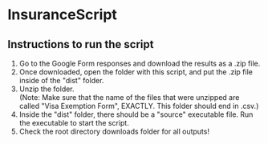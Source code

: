 # InsuranceScript

## Instructions to run the script
<ol>
  <li> Go to the Google Form responses and download the results as a .zip file. </li>
  <li> Once downloaded, open the folder with this script, and put the .zip file inside of the "dist" folder. </li>
  <li> Unzip the folder. </li>
  (Note: Make sure that the name of the files that were unzipped are called "Visa Exemption Form", EXACTLY. This folder should end in .csv.)
  <li> Inside the "dist" folder, there should be a "source" executable file. Run the executable to start the script. </li>
  <li> Check the root directory downloads folder for all outputs! </li>
  
</ol>
